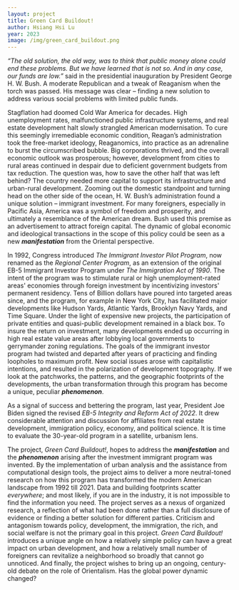 ```yaml
---
layout: project
title: Green Card Buildout!
author: Hsiang Hsi Lu
year: 2023
image: /img/green_card_buildout.png
---
```


*“The old solution, the old way, was to think that public money alone could end these problems. But we have learned that is not so. And in any case, our funds are low.”* said in the presidential inauguration by President George H. W. Bush. A moderate Republican and a tweak of Reaganism when the torch was passed. His message was clear – finding a new solution to address various social problems with limited public funds.

Stagflation had doomed Cold War America for decades. High unemployment rates, malfunctioned public infrastructure systems, and real estate development halt slowly strangled American modernisation. To cure this seemingly irremediable economic condition, Reagan’s administration took the free-market ideology, Reaganomics, into practice as an adrenaline to burst the circumscribed bubble. Big corporations thrived, and the overall economic outlook was prosperous; however, development from cities to rural areas continued in despair due to deficient government budgets from tax reduction. The question was, how to save the other half that was left behind? The country needed more capital to support its infrastructure and urban-rural development. Zooming out the domestic standpoint and turning head on the other side of the ocean, H. W. Bush’s administration found a unique solution – immigrant investment. For many foreigners, especially in Pacific Asia, America was a symbol of freedom and prosperity, and ultimately a resemblance of the American dream. Bush used this premise as an advertisement to attract foreign capital. The dynamic of global economic and ideological transactions in the scope of this policy could be seen as a new ***manifestation*** from the Oriental perspective.

In 1992, Congress introduced *The Immigrant Investor Pilot Program*, now renamed as the *Regional Center Program*, as an extension of the original EB-5 Immigrant Investor Program under *The Immigration Act of 1990*. The intent of the program was to stimulate rural or high unemployment-rated areas' economies through foreign investment by incentivizing investors' permanent residency. Tens of Billion dollars have poured into targeted areas since, and the program, for example in New York City, has facilitated major developments like Hudson Yards, Atlantic Yards, Brooklyn Navy Yards, and Time Square. Under the light of expensive new projects, the participation of private entities and quasi-public development remained in a black box. To insure the return on investment, many developments ended up occurring in high real estate value areas after lobbying local governments to gerrymander zoning regulations. The goals of the immigrant investor program had twisted and departed after years of practicing and finding loopholes to maximum profit. New social issues arose with capitalistic intentions, and resulted in the polarization of development topography. If we look at the patchworks, the patterns, and the geographic footprints of the developments, the urban transformation through this program has become a unique, peculiar ***phenomenon***.

As a signal of success and bettering the program, last year, President Joe Biden signed the revised *EB-5 Integrity and Reform Act of 2022*. It drew considerable attention and discussion for affiliates from real estate development, immigration policy, economy, and political science. It is time to evaluate the 30-year-old program in a satellite, urbanism lens.

The project, *Green Card Buildout!*, hopes to address the ***manifestation*** and the ***phenomenon*** arising after the investment immigrant program was invented. By the implementation of urban analysis and the assistance from computational design tools, the project aims to deliver a more neutral-toned research on how this program has transformed the modern American landscape from 1992 till 2021. Data and building footprints scatter *everywhere*; and most likely, if you are in the industry, it is not impossible to find the information you need. The project serves as a nexus of organized research, a reflection of what had been done rather than a full disclosure of evidence or finding a better solution for different parties. Criticism and antagonism towards policy, development, the immigration, the rich, and social welfare is not the primary goal in this project. *Green Card Buildout!* introduces a unique angle on how a relatively simple policy can have a great impact on urban development, and how a relatively small number of foreigners can revitalize a neighborhood so broadly that cannot go unnoticed. And finally, the project wishes to bring up an ongoing, century-old debate on the role of Orientalism. Has the global power dynamic changed?
